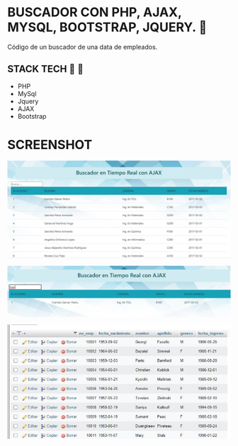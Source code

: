# BUSCADOR CON PHP, AJAX, MYSQL, BOOTSTRAP, JQUERY. 🔎

Código de un buscador de una data de empleados.

## STACK TECH :wrench: :hammer:

* PHP
* MySql
* Jquery
* AJAX
* Bootstrap

# SCREENSHOT

![](img/screenshot1.jpg)

![](img/screenshot2.jpg)

![](img/screenshot3.jpg)